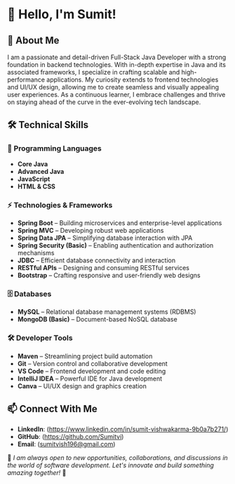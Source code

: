 # 👋 Hello, I'm Sumit!

## 🚀 About Me
I am a passionate and detail-driven Full-Stack Java Developer with a strong foundation in backend technologies. With in-depth expertise in Java and its associated frameworks, I specialize in crafting scalable and high-performance applications. My curiosity extends to frontend technologies and UI/UX design, allowing me to create seamless and visually appealing user experiences. As a continuous learner, I embrace challenges and thrive on staying ahead of the curve in the ever-evolving tech landscape.

## 🛠️ Technical Skills

### 🌟 Programming Languages
- **Core Java**
- **Advanced Java**
- **JavaScript**
- **HTML & CSS**

### ⚡ Technologies & Frameworks
- **Spring Boot** – Building microservices and enterprise-level applications
- **Spring MVC** – Developing robust web applications
- **Spring Data JPA** – Simplifying database interaction with JPA
- **Spring Security (Basic)** – Enabling authentication and authorization mechanisms
- **JDBC** – Efficient database connectivity and interaction
- **RESTful APIs** – Designing and consuming RESTful services
- **Bootstrap** – Crafting responsive and user-friendly web designs

### 🗄️ Databases
- **MySQL** – Relational database management systems (RDBMS)
- **MongoDB (Basic)** – Document-based NoSQL database

### 🛠️ Developer Tools
- **Maven** – Streamlining project build automation
- **Git** – Version control and collaborative development
- **VS Code** – Frontend development and code editing
- **IntelliJ IDEA** – Powerful IDE for Java development
- **Canva** – UI/UX design and graphics creation

## 📫 Connect With Me
- **LinkedIn**: (https://www.linkedin.com/in/sumit-vishwakarma-9b0a7b271/)
- **GitHub**: (https://github.com/Sumitvi)
- **Email**: (sumitvish196@gmail.com)

📌 _I am always open to new opportunities, collaborations, and discussions in the world of software development. Let's innovate and build something amazing together!_ 🚀
